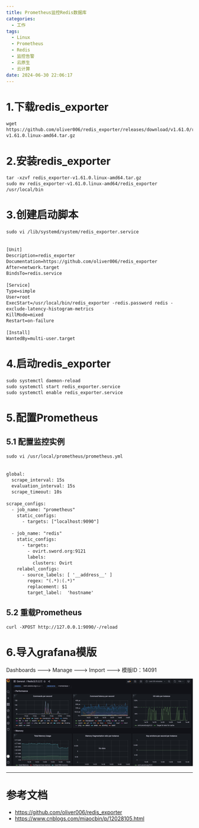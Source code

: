 ```yaml
---
title: Prometheus监控Redis数据库
categories:
  - 工作
tags:
  - Linux
  - Prometheus
  - Redis
  - 监控告警
  - 云原生
  - 云计算
date: 2024-06-30 22:06:17
---
```


# 1.下载redis_exporter

    wget https://github.com/oliver006/redis_exporter/releases/download/v1.61.0/redis_exporter-v1.61.0.linux-amd64.tar.gz

# 2.安装redis_exporter

    tar -xzvf redis_exporter-v1.61.0.linux-amd64.tar.gz
    sudo mv redis_exporter-v1.61.0.linux-amd64/redis_exporter /usr/local/bin

# 3.创建启动脚本

    sudo vi /lib/systemd/system/redis_exporter.service


    [Unit]
    Description=redis_exporter
    Documentation=https://github.com/oliver006/redis_exporter
    After=network.target
    BindsTo=redis.service

    [Service]
    Type=simple
    User=root
    ExecStart=/usr/local/bin/redis_exporter -redis.password redis -exclude-latency-histogram-metrics
    KillMode=mixed
    Restart=on-failure

    [Install]
    WantedBy=multi-user.target

# 4.启动redis_exporter


    sudo systemctl daemon-reload
    sudo systemctl start redis_exporter.service
    sudo systemctl enable redis_exporter.service

# 5.配置Prometheus

## 5.1 配置监控实例

    sudo vi /usr/local/prometheus/prometheus.yml


    global:
      scrape_interval: 15s 
      evaluation_interval: 15s 
      scrape_timeout: 10s 

    scrape_configs:
      - job_name: "prometheus"
        static_configs:
          - targets: ["localhost:9090"]

      - job_name: "redis"
        static_configs:
          - targets:
            - ovirt.sword.org:9121
            labels:
              clusters: Ovirt
        relabel_configs:
          - source_labels: [ '__address__' ]
            regex: "(.*):(.*)"
            replacement: $1
            target_label:  'hostname'

## 5.2 重载Prometheus

    curl -XPOST http://127.0.0.1:9090/-/reload

# 6.导入grafana模版

Dashboards ---> Manage ---> Import ---> 模版ID：14091

![redis](/img/wiki/prometheus/redis.jpg)

---------

# 参考文档

- https://github.com/oliver006/redis_exporter
- https://www.cnblogs.com/miaocbin/p/12028105.html